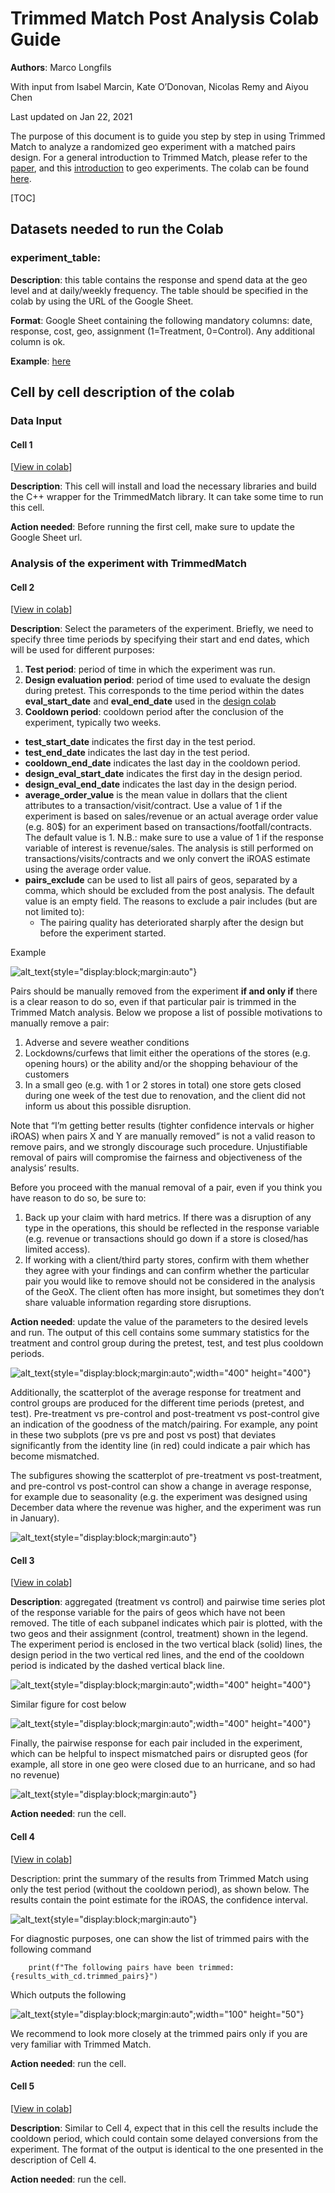 # Trimmed Match Post Analysis Colab Guide

**Authors**: Marco Longfils

With input from Isabel Marcin, Kate O’Donovan, Nicolas Remy and Aiyou Chen

Last updated on Jan 22, 2021

The purpose of this document is to guide you step by step in using Trimmed Match
to analyze a randomized geo experiment with a matched pairs design. For a
general introduction to Trimmed Match, please refer to the
[paper](https://research.google/pubs/pub48448/), and this
[introduction](http://www.unofficialgoogledatascience.com/2016/06/estimating-causal-effects-using-geo.html)
to geo experiments. The colab can be found
[here](https://colab.sandbox.google.com/github/google/trimmed_match/blob/master/trimmed_match/notebook/post_analysis_colab_for_trimmed_match.ipynb).

[TOC]

## Datasets needed to run the Colab

### experiment\_table:

**Description**: this table contains the response and spend data at the geo
level and at daily/weekly frequency. The table should be specified in the colab
by using the URL of the Google Sheet.

**Format**: Google Sheet containing the following mandatory columns: date,
response, cost, geo, assignment (1=Treatment, 0=Control). Any additional column
is ok.

**Example**:
[here](https://github.com/google/trimmed_match/blob/master/trimmed_match/example_datasets/example_data_for_post_analysis.csv)

## Cell by cell description of the colab

### Data Input

#### Cell 1

[[View in colab](https://colab.research.google.com/github/google/trimmed_match/blob/master/trimmed_match/notebook/post_analysis_colab_for_trimmed_match.ipynb#scrollTo=eSnK4_3zaCCW)]

**Description**: This cell will install and load the necessary libraries and
build the C++ wrapper for the TrimmedMatch library. It can take some time to run
this cell.

**Action needed**: Before running the first cell, make sure to update the Google
Sheet url.

### Analysis of the experiment with TrimmedMatch

#### Cell 2

[[View in colab](https://colab.research.google.com/github/google/trimmed_match/blob/master/trimmed_match/notebook/post_analysis_colab_for_trimmed_match.ipynb#scrollTo=fR2v9cJdcn1G)]

**Description**: Select the parameters of the experiment. Briefly, we need to
specify three time periods by specifying their start and end dates, which will
be used for different purposes:

1.  **Test period**: period of time in which the experiment was run.
2.  **Design evaluation period**: period of time used to evaluate the design
    during pretest. This corresponds to the time period within the dates
    **eval\_start\_date** and **eval\_end\_date** used in the
    [design colab](https://colab.sandbox.google.com/github/google/trimmed_match/blob/master/trimmed_match/notebook/design_colab_for_trimmed_match.ipynb)
3.  **Cooldown period**: cooldown period after the conclusion of the experiment,
    typically two weeks.

*   **test\_start\_date** indicates the first day in the test period.
*   **test\_end\_date** indicates the last day in the test period.
*   **cooldown\_end\_date** indicates the last day in the cooldown period.
*   **design\_eval\_start\_date** indicates the first day in the design period.
*   **design\_eval\_end\_date** indicates the last day in the design period.
*   **average\_order\_value** is the mean value in dollars that the client
    attributes to a transaction/visit/contract. Use a value of 1 if the
    experiment is based on sales/revenue or an actual average order value (e.g.
    80$) for an experiment based on transactions/footfall/contracts. The default
    value is 1. N.B.: make sure to use a value of 1 if the response variable of
    interest is revenue/sales. The analysis is still performed on
    transactions/visits/contracts and we only convert the iROAS estimate using
    the average order value.
*   **pairs\_exclude** can be used to list all pairs of geos, separated by a
    comma, which should be excluded from the post analysis. The default value is
    an empty field. The reasons to exclude a pair includes (but are not limited
    to):
    *   The pairing quality has deteriorated sharply after the design but before
        the experiment started.

Example

![alt_text](images/image_post_1.png){style="display:block;margin:auto"}

Pairs should be manually removed from the experiment **if and only if** there is
a clear reason to do so, even if that particular pair is trimmed in the Trimmed
Match analysis. Below we propose a list of possible motivations to manually
remove a pair:

1.  Adverse and severe weather conditions
2.  Lockdowns/curfews that limit either the operations of the stores (e.g.
    opening hours) or the ability and/or the shopping behaviour of the customers
3.  In a small geo (e.g. with 1 or 2 stores in total) one store gets closed
    during one week of the test due to renovation, and the client did not inform
    us about this possible disruption.

Note that “I’m getting better results (tighter confidence intervals or higher
iROAS) when pairs X and Y are manually removed” is not a valid reason to remove
pairs, and we strongly discourage such procedure. Unjustifiable removal of pairs
will compromise the fairness and objectiveness of the analysis’ results.

Before you proceed with the manual removal of a pair, even if you think you have
reason to do so, be sure to:

1.  Back up your claim with hard metrics. If there was a disruption of any type
    in the operations, this should be reflected in the response variable (e.g.
    revenue or transactions should go down if a store is closed/has limited
    access).
2.  If working with a client/third party stores, confirm with them whether they
    agree with your findings and can confirm whether the particular pair you
    would like to remove should not be considered in the analysis of the GeoX.
    The client often has more insight, but sometimes they don’t share valuable
    information regarding store disruptions.

**Action needed**: update the value of the parameters to the desired levels and
run. The output of this cell contains some summary statistics for the treatment
and control group during the pretest, test, and test plus cooldown periods.

![alt_text](images/image_post_2.png){style="display:block;margin:auto";width="400" height="400"}

Additionally, the scatterplot of the average response for treatment and control
groups are produced for the different time periods (pretest, and test).
Pre-treatment vs pre-control and post-treatment vs post-control give an
indication of the goodness of the match/pairing. For example, any point in these
two subplots (pre vs pre and post vs post) that deviates significantly from the
identity line (in red) could indicate a pair which has become mismatched.

The subfigures showing the scatterplot of pre-treatment vs post-treatment, and
pre-control vs post-control can show a change in average response, for example
due to seasonality (e.g. the experiment was designed using December data where
the revenue was higher, and the experiment was run in January).

![alt_text](images/image_post_3.png){style="display:block;margin:auto"}

#### Cell 3

[[View in colab](https://colab.research.google.com/github/google/trimmed_match/blob/master/trimmed_match/notebook/post_analysis_colab_for_trimmed_match.ipynb#scrollTo=mit6ZMs5nMSO)]

**Description**: aggregated (treatment vs control) and pairwise time series plot
of the response variable for the pairs of geos which have not been removed. The
title of each subpanel indicates which pair is plotted, with the two geos and
their assignment (control, treatment) shown in the legend. The experiment period
is enclosed in the two vertical black (solid) lines, the design period in the
two vertical red lines, and the end of the cooldown period is indicated by the
dashed vertical black line.

![alt_text](images/image_post_4.png){style="display:block;margin:auto";width="400" height="400"}

Similar figure for cost below

![alt_text](images/image_post_5.png){style="display:block;margin:auto";width="400" height="400"}

Finally, the pairwise response for each pair included in the experiment, which
can be helpful to inspect mismatched pairs or disrupted geos (for example, all
store in one geo were closed due to an hurricane, and so had no revenue)

![alt_text](images/image_post_6.png){style="display:block;margin:auto"}

**Action needed**: run the cell.

#### Cell 4

[[View in colab](https://colab.research.google.com/github/google/trimmed_match/blob/master/trimmed_match/notebook/post_analysis_colab_for_trimmed_match.ipynb#scrollTo=aAWhBsrbpzLm)]

Description: print the summary of the results from Trimmed Match using only the
test period (without the cooldown period), as shown below. The results contain
the point estimate for the iROAS, the confidence interval.

![alt_text](images/image_post_7.png){style="display:block;margin:auto"}

For diagnostic purposes, one can show the list of trimmed pairs with the
following command

```
    print(f"The following pairs have been trimmed:{results_with_cd.trimmed_pairs}")
```

Which outputs the following

![alt_text](images/image_post_8.png){style="display:block;margin:auto";width="100" height="50"}

We recommend to look more closely at the trimmed pairs only if you are very
familiar with Trimmed Match.

**Action needed**: run the cell.

#### Cell 5

[[View in colab](https://colab.research.google.com/github/google/trimmed_match/blob/master/trimmed_match/notebook/post_analysis_colab_for_trimmed_match.ipynb#scrollTo=BrDaNzpYtYuP)]

**Description**: Similar to Cell 4, expect that in this cell the results include
the cooldown period, which could contain some delayed conversions from the
experiment. The format of the output is identical to the one presented in the
description of Cell 4.

**Action needed**: run the cell.
